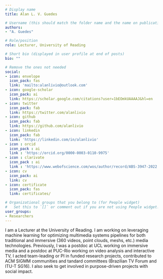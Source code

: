```yaml
---
# Display name
title: Alan L. V. Guedes

# Username (this should match the folder name and the name on publications)
authors:
- "A. Guedes"

# Role/position
role: Lecturer, University of Reading

# Short bio (displayed in user profile at end of posts)
bio: ""

# Remove the ones not needed
social:
- icon: envelope
  icon_pack: fas
  link: 'mailto:alanlivio@outlook.com'
- icon: google-scholar
  icon_pack: ai
  link: https://scholar.google.com/citations?user=1bEOmkUAAAAJ&hl=en
- icon: twitter
  icon_pack: fab
  link: https://twitter.com/alanlivio
- icon: github
  icon_pack: fab
  link: https://github.com/alanlivio
- icon: linkedin
  icon_pack: fab
  link: 'https://linkedin.com/in/alanlivio'
- icon : orcid
  icon_pack : ai
  link : 'https://orcid.org/0000-0003-0110-9975'
- icon : clarivate
  icon_pack : ai
  link : 'https://www.webofscience.com/wos/author/record/ABS-3947-2022'
- icon: cv
  icon_pack: ai
  link: cv
- icon: certificate
  icon_pack: fas
  link: certificates/

# Organizational groups that you belong to (for People widget)
#   Set this to `[]` or comment out if you are not using People widget.
user_groups:
- Researchers
---
```


I am a Lecturer at the University of Reading. I am working on leveraging machine learning for optimizing multimedia systems pipelines for both traditional and immersive (360 videos, point clouds, meshs, etc.) media technologies. Previously, I was a postdoc at UCL working on immersive media and a postdoc at PUC-Rio working on video analysis and interactive TV, I acted team-leading or PI in funded research projects, contributed to ACM SIGMM communities and tandard committees (Brazilian TV Forum and ITU-T SG16). I also seek to get involved in purpose-driven projects with social impact.